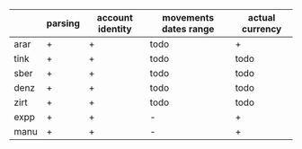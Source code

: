 |     | parsing | account identity | movements dates range | actual currency|
|-----|---------|------------------|-----------------------|----------------|
|arar | +       | +                | todo                  | +              |
|tink | +       | +                | todo                  | todo           |
|sber | +       | +                | todo                  | todo           |
|denz | +       | +                | todo                  | todo           |
|zirt | +       | +                | todo                  | todo           |
|expp | +       | +                | -                     | +              |
|manu | +       | +                | -                     | +              |
